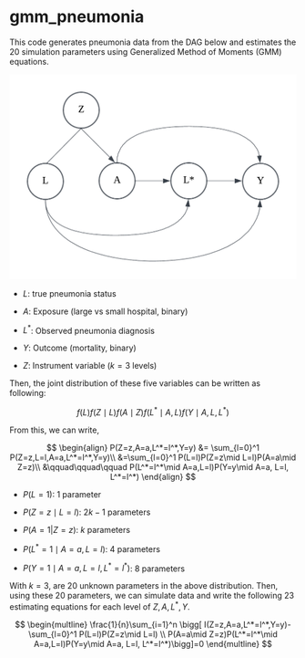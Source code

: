 # gmm_pneumonia

This code generates pneumonia data from the DAG below and estimates the 20 simulation parameters using Generalized Method of Moments (GMM) equations.

![](DAG.png)

-   $L$: true pneumonia status

-   $A$: Exposure (large vs small hospital, binary)

-   $L^*$: Observed pneumonia diagnosis

-   $Y$: Outcome (mortality, binary)

-   $Z$: Instrument variable ($k=3$ levels)

Then, the joint distribution of these five variables can be written as following:

$$
f(L)f(Z\mid L)f(A\mid Z)f(L^*\mid A,L)f(Y\mid A, L, L^*)
$$

From this, we can write,

$$
\begin{align}
P(Z=z,A=a,L^*=l^*,Y=y) &= \sum_{l=0}^1 P(Z=z,L=l,A=a,L^*=l^*,Y=y)\\
&=\sum_{l=0}^1  P(L=l)P(Z=z\mid L=l)P(A=a\mid Z=z)\\
&\qquad\qquad\qquad P(L^*=l^*\mid A=a,L=l)P(Y=y\mid A=a, L=l, L^*=l^*)
\end{align}
$$

-   $P(L=1)$: 1 parameter

-   $P(Z=z\mid L=l)$: $2k-1$ parameters

-   $P(A=1|Z=z)$: $k$ parameters

-   $P(L^*=1\mid A=a,L=l)$: 4 parameters

-   $P(Y=1\mid A=a,L=l,L^* =l^*)$: 8 parameters

With $k=3$, are 20 unknown parameters in the above distribution. Then, using these 20 parameters, we can simulate data and write the following 23 estimating equations for each level of $Z,A,L^*,Y$.

$$
\begin{multline}
\frac{1}{n}\sum_{i=1}^n \bigg[ I(Z=z,A=a,L^*=l^*,Y=y)-\sum_{l=0}^1  P(L=l)P(Z=z\mid L=l)
 \\ 
P(A=a\mid Z=z)P(L^*=l^*\mid A=a,L=l)P(Y=y\mid A=a, L=l, L^*=l^*)\bigg]=0
\end{multline}
$$

